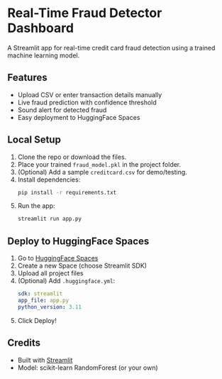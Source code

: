# Real-Time Fraud Detector Dashboard

A Streamlit app for real-time credit card fraud detection using a trained machine learning model.

## Features
- Upload CSV or enter transaction details manually
- Live fraud prediction with confidence threshold
- Sound alert for detected fraud
- Easy deployment to HuggingFace Spaces

## Local Setup
1. Clone the repo or download the files.
2. Place your trained `fraud_model.pkl` in the project folder.
3. (Optional) Add a sample `creditcard.csv` for demo/testing.
4. Install dependencies:
   ```bash
   pip install -r requirements.txt
   ```
5. Run the app:
   ```bash
   streamlit run app.py
   ```

## Deploy to HuggingFace Spaces
1. Go to [HuggingFace Spaces](https://huggingface.co/spaces)
2. Create a new Space (choose Streamlit SDK)
3. Upload all project files
4. (Optional) Add `.huggingface.yml`:
   ```yaml
   sdk: streamlit
   app_file: app.py
   python_version: 3.11
   ```
5. Click Deploy!

## Credits
- Built with [Streamlit](https://streamlit.io/)
- Model: scikit-learn RandomForest (or your own) 